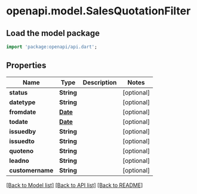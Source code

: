 # openapi.model.SalesQuotationFilter

## Load the model package
```dart
import 'package:openapi/api.dart';
```

## Properties
Name | Type | Description | Notes
------------ | ------------- | ------------- | -------------
**status** | **String** |  | [optional] 
**datetype** | **String** |  | [optional] 
**fromdate** | [**Date**](Date.md) |  | [optional] 
**todate** | [**Date**](Date.md) |  | [optional] 
**issuedby** | **String** |  | [optional] 
**issuedto** | **String** |  | [optional] 
**quoteno** | **String** |  | [optional] 
**leadno** | **String** |  | [optional] 
**customername** | **String** |  | [optional] 

[[Back to Model list]](../README.md#documentation-for-models) [[Back to API list]](../README.md#documentation-for-api-endpoints) [[Back to README]](../README.md)


